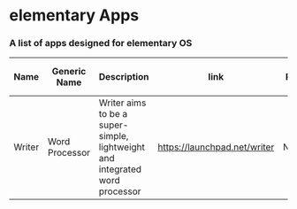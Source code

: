 elementary Apps
==============

### A list of apps designed for elementary OS



Name | Generic Name | Description | link | PPA | Executable Name | Latest Version | Latest Stable Version | Third Party ?
-----|--------------|-------------|------|-----|-----------------|----------------|-----------------------|--------------
Writer | Word Processor | Writer aims to be a super-simple, lightweight and integrated word processor | https://launchpad.net/writer | None | writer | 0.0.1 alpha | None | Yes
